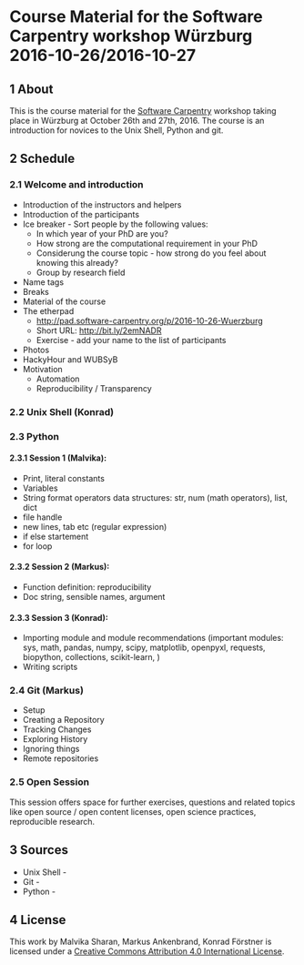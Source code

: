 # Course Material for the Software Carpentry workshop Würzburg 2016-10-26/2016-10-27

## 1 About

This is the course material for the [Software
Carpentry](http://software-carpentry.org/) workshop taking place in
Würzburg at October 26th and 27th, 2016. The course is an introduction
for novices to the Unix Shell, Python and git.

## 2 Schedule

### 2.1 Welcome and introduction 

- Introduction of the instructors and helpers
- Introduction of the participants
- Ice breaker - Sort people by the following values:
    - In which year of your PhD are you?
    - How strong are the computational requirement in your PhD
    - Considerung the course topic - how strong do you feel about knowing this already?
    - Group by research field
- Name tags
- Breaks
- Material of the course
- The etherpad
    - http://pad.software-carpentry.org/p/2016-10-26-Wuerzburg
    - Short URL: http://bit.ly/2emNADR
    - Exercise - add your name to the list of participants
- Photos
- HackyHour and WUBSyB
- Motivation
    - Automation
    - Reproducibility / Transparency

### 2.2 Unix Shell (Konrad)

### 2.3 Python

#### 2.3.1 Session 1 (Malvika):

- Print, literal constants
- Variables
- String format operators data structures: str, num (math operators), list, dict
- file handle
- new lines, tab etc (regular expression)
- if else startement
- for loop

#### 2.3.2 Session 2 (Markus):

- Function definition: reproducibility
- Doc string, sensible names, argument

#### 2.3.3 Session 3 (Konrad):

- Importing module and module recommendations (important modules: sys,
   math, pandas, numpy, scipy, matplotlib, openpyxl, requests,
   biopython, collections, scikit-learn, )
- Writing scripts

### 2.4 Git (Markus)

- Setup
- Creating a Repository
- Tracking Changes
- Exploring History
- Ignoring things
- Remote repositories

### 2.5 Open Session

This session offers space for further exercises, questions and related
topics like open source / open content licenses, open science practices,
reproducible research.

## 3 Sources

- Unix Shell -
- Git -
- Python -

## 4 License

This work by Malvika Sharan, Markus Ankenbrand, Konrad Förstner is
licensed under a [Creative Commons Attribution 4.0 International
License](https://creativecommons.org/licenses/by/4.0/).
